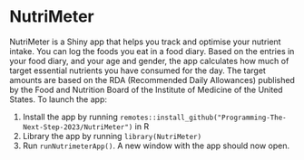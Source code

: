 # NutriMeter
NutriMeter is a Shiny app that helps you track and optimise your nutrient intake.
You can log the foods you eat in a food diary. Based on the entries in your food diary, and your age and gender,
the app calculates how much of target essential nutrients you have consumed for the day. The target amounts are based on the
RDA (Recommended Daily Allowances) published by the Food and Nutrition Board of the Institute of Medicine of the United States.
To launch the app:
1) Install the app by running `remotes::install_github("Programming-The-Next-Step-2023/NutriMeter")` in R
2) Library the app by running `library(NutriMeter)`
3) Run `runNutrimeterApp()`. A new window with the app should now open.

